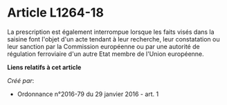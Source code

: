 # Article L1264-18

La prescription est également interrompue lorsque les faits visés dans la saisine font l'objet d'un acte tendant à leur
recherche, leur constatation ou leur sanction par la Commission européenne ou par une autorité de régulation ferroviaire d'un
autre Etat membre de l'Union européenne.

**Liens relatifs à cet article**

_Créé par_:

  - Ordonnance n°2016-79 du 29 janvier 2016 - art. 1

